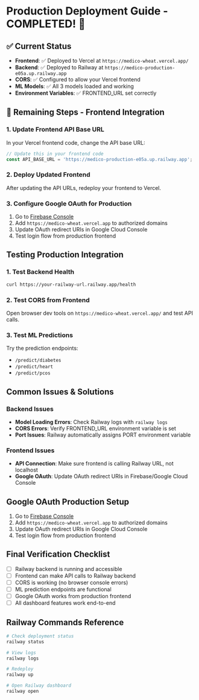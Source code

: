 # Production Deployment Guide - COMPLETED! 🎉

## ✅ Current Status
- **Frontend**: ✅ Deployed to Vercel at `https://medico-wheat.vercel.app/`
- **Backend**: ✅ Deployed to Railway at `https://medico-production-e05a.up.railway.app`
- **CORS**: ✅ Configured to allow your Vercel frontend
- **ML Models**: ✅ All 3 models loaded and working
- **Environment Variables**: ✅ FRONTEND_URL set correctly

## 🔄 Remaining Steps - Frontend Integration

### 1. Update Frontend API Base URL
In your Vercel frontend code, change the API base URL:
```javascript
// Update this in your frontend code
const API_BASE_URL = 'https://medico-production-e05a.up.railway.app';
```

### 2. Deploy Updated Frontend
After updating the API URLs, redeploy your frontend to Vercel.

### 3. Configure Google OAuth for Production
1. Go to [Firebase Console](https://console.firebase.google.com/)
2. Add `https://medico-wheat.vercel.app` to authorized domains
3. Update OAuth redirect URIs in Google Cloud Console
4. Test login flow from production frontend

## Testing Production Integration

### 1. Test Backend Health
```bash
curl https://your-railway-url.railway.app/health
```

### 2. Test CORS from Frontend
Open browser dev tools on `https://medico-wheat.vercel.app/` and test API calls.

### 3. Test ML Predictions
Try the prediction endpoints:
- `/predict/diabetes` 
- `/predict/heart`
- `/predict/pcos`

## Common Issues & Solutions

### Backend Issues
- **Model Loading Errors**: Check Railway logs with `railway logs`
- **CORS Errors**: Verify FRONTEND_URL environment variable is set
- **Port Issues**: Railway automatically assigns PORT environment variable

### Frontend Issues
- **API Connection**: Make sure frontend is calling Railway URL, not localhost
- **Google OAuth**: Update OAuth redirect URIs in Firebase/Google Cloud Console

## Google OAuth Production Setup
1. Go to [Firebase Console](https://console.firebase.google.com/)
2. Add `https://medico-wheat.vercel.app` to authorized domains
3. Update OAuth redirect URIs in Google Cloud Console
4. Test login flow from production frontend

## Final Verification Checklist
- [ ] Railway backend is running and accessible
- [ ] Frontend can make API calls to Railway backend
- [ ] CORS is working (no browser console errors)
- [ ] ML prediction endpoints are functional
- [ ] Google OAuth works from production frontend
- [ ] All dashboard features work end-to-end

## Railway Commands Reference
```bash
# Check deployment status
railway status

# View logs
railway logs

# Redeploy
railway up

# Open Railway dashboard
railway open
```

